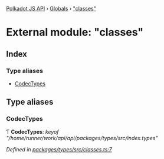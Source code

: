[Polkadot JS API](../README.md) › [Globals](../globals.md) › ["classes"](_classes_.md)

# External module: "classes"

## Index

### Type aliases

* [CodecTypes](_classes_.md#codectypes)

## Type aliases

###  CodecTypes

Ƭ **CodecTypes**: *keyof "/home/runner/work/api/api/packages/types/src/index.types"*

*Defined in [packages/types/src/classes.ts:7](https://github.com/polkadot-js/api/blob/a9211690be/packages/types/src/classes.ts#L7)*

